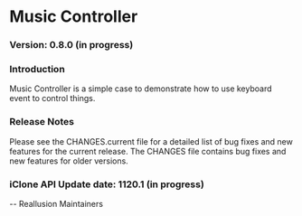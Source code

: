 # Music Controller

### Version: 0.8.0 (in progress)

### Introduction

Music Controller is a simple case to demonstrate how to use keyboard event to control things.  

### Release Notes

Please see the CHANGES.current file for a detailed list of bug fixes and
new features for the current release. The CHANGES file contains bug fixes
and new features for older versions.

### iClone API Update date: 1120.1 (in progress)


 -- Reallusion Maintainers